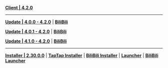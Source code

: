 **[Client | 4.2.0](https://autopatchcn.yuanshen.com/client_app/download/pc_zip/20231030130954_PsW6Fr19EHxBCeKn/YuanShen_4.2.0.zip)**

---

**[Update | 4.0.0 - 4.2.0](https://autopatchcn.yuanshen.com/client_app/update/hk4e_cn/18/game_4.0.0_4.2.0_hdiff_xhTLzAajGrBQZE6g.zip)** | **[BiliBili](https://autopatchcn.yuanshen.com/client_app/update/hk4e_cn/17/game_4.0.0_4.2.0_hdiff_w4nKqU7NOfItHs0z.zip)**

**[Update | 4.0.1 - 4.2.0](https://autopatchcn.yuanshen.com/client_app/update/hk4e_cn/18/game_4.0.1_4.2.0_hdiff_EPUZbFgViJSATst0.zip)** | **[BiliBili](https://autopatchcn.yuanshen.com/client_app/update/hk4e_cn/17/game_4.0.1_4.2.0_hdiff_RYpTkESMVl2nfWjB.zip)**

**[Update | 4.1.0 - 4.2.0](https://autopatchcn.yuanshen.com/client_app/update/hk4e_cn/18/game_4.1.0_4.2.0_hdiff_muBp8rd2jUzsaOCg.zip)** | **[BiliBili](https://autopatchcn.yuanshen.com/client_app/update/hk4e_cn/17/game_4.1.0_4.2.0_hdiff_JwkPXTgmKUjoB5Yf.zip)**

---

**[Installer | 2.30.0.0](https://autopatchcn.yuanshen.com/client_app/download/launcher/20231026165011_31JrRLv7IPd4QbTX/mihoyo/yuanshen_setup_20231018115430.exe)** | **[TapTap Installer](https://autopatchcn.yuanshen.com/client_app/download/launcher/20231026165011_31JrRLv7IPd4QbTX/taptap/yuanshen_setup_20231018115606.exe)** | **[BiliBili Installer](https://pkg.biligame.com/games/yuanshen_setup_20231018104231/279016/yuanshen_setup_20231018104231.exe)** | **[Launcher](https://autopatchcn.yuanshen.com/client_app/update/hk4e_cn/18/update_20231018190836_efa9c2f5iSdExQCq.zip)** | **[BiliBili Launcher](https://autopatchcn.yuanshen.com/client_app/update/hk4e_cn/17/update_20231018114848_efa9c2f5t7heoacF.zip)**
